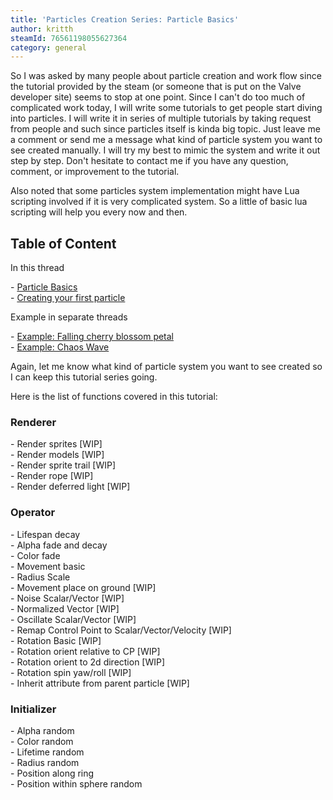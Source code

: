 ```yaml
---
title: 'Particles Creation Series: Particle Basics'
author: kritth
steamId: 76561198055627364
category: general
---
```


<p>
So I was asked by many people about particle creation and work flow since the tutorial provided by the steam (or someone that is put on the Valve developer site) seems to stop at one point. Since I can't do too much of complicated work today, I will write some tutorials to get people start diving into particles. I will write it in series of multiple tutorials by taking request from people and such since particles itself is kinda big topic. Just leave me a comment or send me a message what kind of particle system you want to see created manually. I will try my best to mimic the system and write it out step by step. Don't hesitate to contact me if you have any question, comment, or improvement to the tutorial.
</p>
<p>
Also noted that some particles system implementation might have Lua scripting involved if it is very complicated system. So a little of basic lua scripting will help you every now and then.
</p>
<h2>Table of Content</h2>
<p>In this thread</p>
- <a href="#particle_basics">Particle Basics</a><br>
- <a href="#first_particle">Creating your first particle</a>
<p>Example in separate threads</p>
- <a href="/articles/particles-creation-series-falling-cherry-blossom-petal-for-spring-mood">Example: Falling cherry blossom petal</a><br>
- <a href="/articles/particles-creation-series-chaos-wave">Example: Chaos Wave</a>
<p>
Again, let me know what kind of particle system you want to see created so I can keep this tutorial series going.
</p>
<p>
Here is the list of functions covered in this tutorial:
</p>
<h3>Renderer</h3>
- Render sprites [WIP]<br>
- Render models [WIP]<br>
- Render sprite trail [WIP]<br>
- Render rope [WIP]<br>
- Render deferred light [WIP]<br>
<h3>Operator</h3>
- Lifespan decay<br>
- Alpha fade and decay<br>
- Color fade<br>
- Movement basic<br>
- Radius Scale<br>
- Movement place on ground [WIP]<br>
- Noise Scalar/Vector [WIP]<br>
- Normalized Vector [WIP]<br>
- Oscillate Scalar/Vector [WIP]<br>
- Remap Control Point to Scalar/Vector/Velocity [WIP]<br>
- Rotation Basic [WIP]<br>
- Rotation orient relative to CP [WIP]<br>
- Rotation orient to 2d direction [WIP]<br>
- Rotation spin yaw/roll [WIP]<br>
- Inherit attribute from parent particle [WIP]<br>
<h3>Initializer</h3>
- Alpha random<br>
- Color random<br>
- Lifetime random<br>
- Radius random<br>
- Position along ring<br>
- Position within sphere random<br>